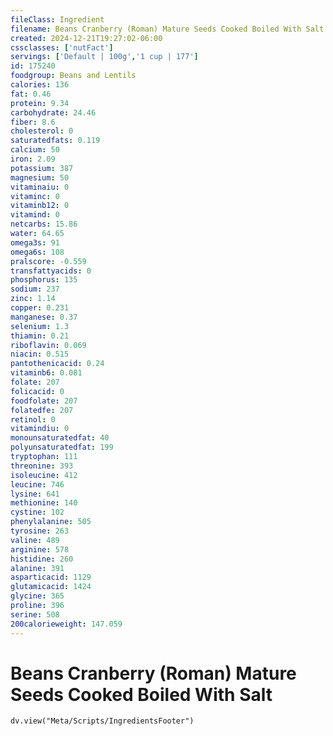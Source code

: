 ```yaml
---
fileClass: Ingredient
filename: Beans Cranberry (Roman) Mature Seeds Cooked Boiled With Salt
created: 2024-12-21T19:27:02-06:00
cssclasses: ['nutFact']
servings: ['Default | 100g','1 cup | 177']
id: 175240
foodgroup: Beans and Lentils
calories: 136
fat: 0.46
protein: 9.34
carbohydrate: 24.46
fiber: 8.6
cholesterol: 0
saturatedfats: 0.119
calcium: 50
iron: 2.09
potassium: 387
magnesium: 50
vitaminaiu: 0
vitaminc: 0
vitaminb12: 0
vitamind: 0
netcarbs: 15.86
water: 64.65
omega3s: 91
omega6s: 108
pralscore: -0.559
transfattyacids: 0
phosphorus: 135
sodium: 237
zinc: 1.14
copper: 0.231
manganese: 0.37
selenium: 1.3
thiamin: 0.21
riboflavin: 0.069
niacin: 0.515
pantothenicacid: 0.24
vitaminb6: 0.081
folate: 207
folicacid: 0
foodfolate: 207
folatedfe: 207
retinol: 0
vitamindiu: 0
monounsaturatedfat: 40
polyunsaturatedfat: 199
tryptophan: 111
threonine: 393
isoleucine: 412
leucine: 746
lysine: 641
methionine: 140
cystine: 102
phenylalanine: 505
tyrosine: 263
valine: 489
arginine: 578
histidine: 260
alanine: 391
asparticacid: 1129
glutamicacid: 1424
glycine: 365
proline: 396
serine: 508
200calorieweight: 147.059
---
```


# Beans Cranberry (Roman) Mature Seeds Cooked Boiled With Salt

```dataviewjs
dv.view("Meta/Scripts/IngredientsFooter")
```
